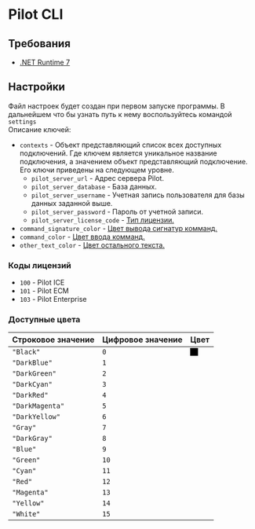 ﻿# Pilot CLI

## Требования
- [.NET Runtime 7](https://dotnet.microsoft.com/en-us/download/dotnet/7.0)

## Настройки
Файл настроек будет создан при первом запуске программы. В дальнейшем что бы узнать путь к нему воспользуйтесь командой `settings`\
Описание ключей:
- `contexts` - Объект представляющий список всех доступных подключений. Где ключем является уникальное название подключения, а значением объект представляющий подключение. Его ключи приведены на следующем уровне. 
  - `pilot_server_url` - Адрес сервера Pilot.
  - `pilot_server_database` - База данных.
  - `pilot_server_username` - Учетная запись пользователя для базы данных заданной выше.
  - `pilot_server_password` - Пароль от учетной записи.
  - `pilot_server_license_code` - [Тип лицензии.](#коды-лицензий)
- `command_signature_color` - [Цвет вывода сигнатур комманд.](#доступные-цвета)
- `command_color` - [Цвет ввода комманд.](#доступные-цвета)
- `other_text_color` - [Цвет остального текста.](#доступные-цвета)

### Коды лицензий
- `100` - Pilot ICE
- `101` - Pilot ECM
- `103` - Pilot Enterprise

### Доступные цвета
Строковое значение|Цифровое значение|Цвет
-|-|-
`"Black"`|`0`| <div style="height: 16px; width: 16px; background-color:#000000"></div>
`"DarkBlue"`|`1`|
`"DarkGreen"`|`2`|
`"DarkCyan"`|`3`|
`"DarkRed"`|`4`|
`"DarkMagenta"`|`5`|
`"DarkYellow"`|`6`|
`"Gray"`|`7`|
`"DarkGray"`|`8`|
`"Blue"`|`9`|
`"Green"`|`10`|
`"Cyan"`|`11`|
`"Red"`|`12`|
`"Magenta"`|`13`|
`"Yellow"`|`14`|
`"White"`|`15`|
